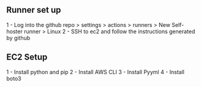 ## Runner set up
1 - Log into the github repo > settings > actions > runners > New Self-hoster runner > Linux
2 - SSH to ec2 and follow the instructions generated by github 

## EC2 Setup
1 - Install python and pip
2 - Install AWS CLI
3 - Install Pyyml
4 - Install boto3

